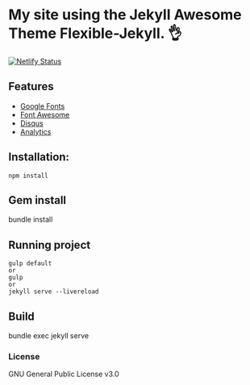 # My site using the Jekyll Awesome Theme Flexible-Jekyll. :ok_hand:

[![Netlify Status](https://api.netlify.com/api/v1/badges/c479460d-78d1-4329-93c6-f34c156a0ebc/deploy-status)](https://app.netlify.com/sites/evertoncastro/deploys)

## Features

- [Google Fonts](https://fonts.google.com/)
- [Font Awesome](http://fontawesome.io/)
- [Disqus](https://disqus.com/)
- [Analytics](https://analytics.google.com/analytics/web/)

## Installation:

````
npm install

````

## Gem install

bundle install

## Running project

```
gulp default
or
gulp
or
jekyll serve --livereload
```

## Build
bundle exec jekyll serve

### License

GNU General Public License v3.0
